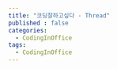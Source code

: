 ```yaml
---
title: "코딩잘하고싶다 - Thread"
published : false
categories:
  - CodingInOffice
tags:
  - CodingInOffice
---
```


<!-- 스레드란 무엇일까..? 궁금쓰 -->
<!-- CreateMO() 함수 내부에서 스레드를 호출하는데...이 원리가 뭐냐... ? 아 궁금해~ 뭐냐~ -->